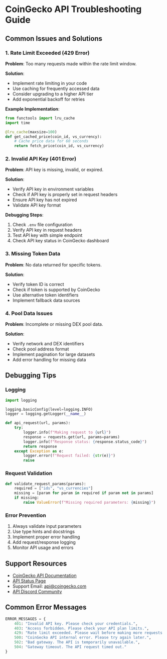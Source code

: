 # CoinGecko API Troubleshooting Guide

## Common Issues and Solutions

### 1. Rate Limit Exceeded (429 Error)

**Problem**: Too many requests made within the rate limit window.

**Solution**:

- Implement rate limiting in your code
- Use caching for frequently accessed data
- Consider upgrading to a higher API tier
- Add exponential backoff for retries

**Example Implementation**:

```python
from functools import lru_cache
import time

@lru_cache(maxsize=100)
def get_cached_price(coin_id, vs_currency):
    # Cache price data for 60 seconds
    return fetch_price(coin_id, vs_currency)
```

### 2. Invalid API Key (401 Error)

**Problem**: API key is missing, invalid, or expired.

**Solution**:

- Verify API key in environment variables
- Check if API key is properly set in request headers
- Ensure API key has not expired
- Validate API key format

**Debugging Steps**:

1. Check `.env` file configuration
2. Verify API key in request headers
3. Test API key with simple endpoint
4. Check API key status in CoinGecko dashboard

### 3. Missing Token Data

**Problem**: No data returned for specific tokens.

**Solution**:

- Verify token ID is correct
- Check if token is supported by CoinGecko
- Use alternative token identifiers
- Implement fallback data sources

### 4. Pool Data Issues

**Problem**: Incomplete or missing DEX pool data.

**Solution**:

- Verify network and DEX identifiers
- Check pool address format
- Implement pagination for large datasets
- Add error handling for missing data

## Debugging Tips

### Logging

```python
import logging

logging.basicConfig(level=logging.INFO)
logger = logging.getLogger(__name__)

def api_request(url, params):
    try:
        logger.info(f"Making request to {url}")
        response = requests.get(url, params=params)
        logger.info(f"Response status: {response.status_code}")
        return response
    except Exception as e:
        logger.error(f"Request failed: {str(e)}")
        raise
```

### Request Validation

```python
def validate_request_params(params):
    required = ["ids", "vs_currencies"]
    missing = [param for param in required if param not in params]
    if missing:
        raise ValueError(f"Missing required parameters: {missing}")
```

### Error Prevention

1. Always validate input parameters
2. Use type hints and docstrings
3. Implement proper error handling
4. Add request/response logging
5. Monitor API usage and errors

## Support Resources

- [CoinGecko API Documentation](https://www.coingecko.com/api/documentation)
- [API Status Page](https://status.coingecko.com/)
- Support Email: api@coingecko.com
- [API Discord Community](https://discord.gg/EhrkaCH)

## Common Error Messages

```python
ERROR_MESSAGES = {
    401: "Invalid API key. Please check your credentials.",
    403: "Access forbidden. Please check your API plan limits.",
    429: "Rate limit exceeded. Please wait before making more requests.",
    500: "CoinGecko API internal error. Please try again later.",
    502: "Bad gateway. The API is temporarily unavailable.",
    504: "Gateway timeout. The API request timed out."
}
```
